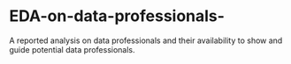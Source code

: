 # EDA-on-data-professionals-
A reported analysis on data professionals and their availability to show and guide potential data professionals.
